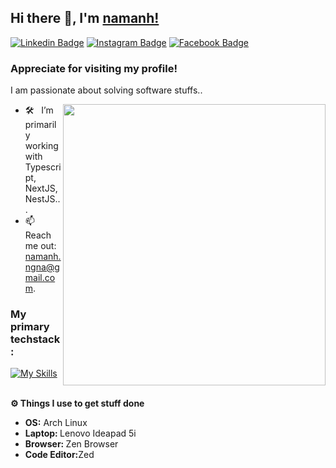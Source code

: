 ## Hi there 👋, I'm [namanh!](https://github.com/ng-namanh/)

[![Linkedin Badge](https://img.shields.io/badge/-LinkedIn-0e76a8?style=flat-square&logo=Linkedin&logoColor=white)](https://linkedin.com/in/namanhh03)
[![Instagram Badge](https://img.shields.io/badge/-Instagram-e4405f?style=flat-square&logo=Instagram&logoColor=white)](https://instagram.com/ng_namanh13/)
[![Facebook Badge](https://img.shields.io/badge/-Facebook-008BE6?style=flat-square&logo=Facebook&logoColor=white)](https://www.facebook.com/profile.php?id=100038219105685&sk=about)
### Appreciate for visiting my profile! &nbsp; 

I am passionate about solving software stuffs..

<img align="right" height="450px" width="420px" src="https://user-images.githubusercontent.com/81328619/213875785-400ae517-156b-4aca-a787-bac75d84c393.gif" />

- 🛠 &nbsp; I’m primarily working with Typescript, NextJS, NestJS...
- 📫 &nbsp; Reach me out: namanh.ngna@gmail.com.


### My primary techstack:

[![My Skills](https://skillicons.dev/icons?i=js,ts,react,nextjs,vue,nuxtjs,figma,git,nestjs,nodejs,redux,mongo&perline=7)](https://skillicons.dev)

 <br />
  <b>⚙️ Things I use to get stuff done</b>
  	<ul>
  	    <li><b>OS:</b> Arch Linux</li>
	    <li><b>Laptop: </b> Lenovo Ideapad 5i</li>
  	    <li><b>Browser: </b> Zen Browser</li>
	    <li><b>Code Editor:</b>Zed</li>
	</ul>


